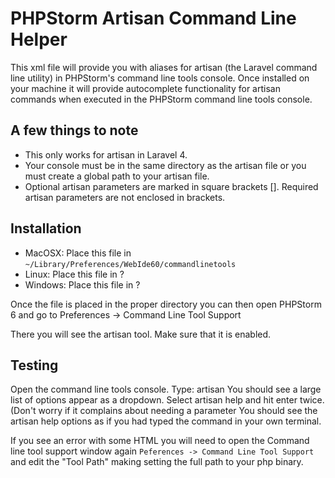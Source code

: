 PHPStorm Artisan Command Line Helper
====================================

This xml file will provide you with aliases for artisan (the Laravel command line utility)  in PHPStorm's command line tools console. Once installed on your machine it will provide autocomplete functionality for artisan commands when executed in the PHPStorm command line tools console.

A few things to note
--------------------

- This only works for artisan in Laravel 4.
- Your console must be in the same directory as the artisan file or you must create a global path to your artisan file.
- Optional artisan parameters are marked in square brackets []. Required artisan parameters are not enclosed in brackets.

Installation
------------

- MacOSX: Place this file in ```~/Library/Preferences/WebIde60/commandlinetools``` 
- Linux: Place this file in ?
- Windows: Place this file in ?

Once the file is placed in the proper directory you can then open PHPStorm 6 and go to 
	Preferences -> Command Line Tool Support

There you will see the artisan tool. Make sure that it is enabled.

Testing
-------

Open the command line tools console.
Type: artisan
You should see a large list of options appear as a dropdown.
Select artisan help and hit enter twice. (Don't worry if it complains about needing a parameter
You should see the artisan help options as if you had typed the command in your own terminal.

If you see an error with some HTML you will need to open the Command line tool support window again ```Peferences -> Command Line Tool Support``` and edit the "Tool Path" making setting the full path to your php binary. 
